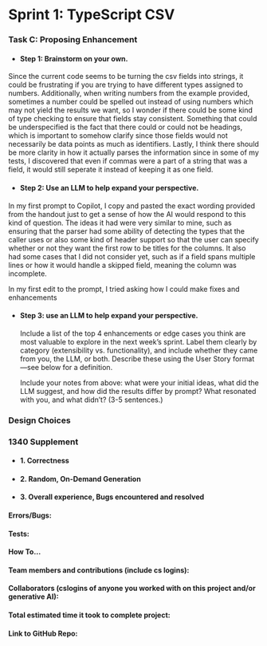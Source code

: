 # Sprint 1: TypeScript CSV

### Task C: Proposing Enhancement

- #### Step 1: Brainstorm on your own.
Since the current code seems to be turning the csv fields into strings,
it could be frustrating if you are trying to have different types assigned
to numbers. Additionally, when writing numbers from the example provided,
sometimes a number could be spelled out instead of using numbers which may
not yield the results we want, so I wonder if there could be some kind of type
checking to ensure that fields stay consistent. Something that could be underspecified
is the fact that there could or could not be headings, which is important
to somehow clarify since those fields would not necessarily be data points as much
as identifiers. Lastly, I think there should be more clarity in how it actually 
parses the information since in some of my tests, I discovered that even if commas
were a part of a string that was a field, it would still seperate it instead
of keeping it as one field.

- #### Step 2: Use an LLM to help expand your perspective.
In my first prompt to Copilot, I copy and pasted the exact wording provided from
the handout just to get a sense of how the AI would respond to this kind of question.
The ideas it had were very similar to mine, such as ensuring that the parser had some
ability of detecting the types that the caller uses or also some kind of 
header support so that the user can specify whether or not they want the first
row to be titles for the columns. It also had some cases that I did not consider
yet, such as if a field spans multiple lines or how it would handle a skipped field,
meaning the column was incomplete. 

In my first edit to the prompt, I tried asking how I could make fixes and enhancements 
- #### Step 3: use an LLM to help expand your perspective.

    Include a list of the top 4 enhancements or edge cases you think are most valuable to explore in the next week’s sprint. Label them clearly by category (extensibility vs. functionality), and include whether they came from you, the LLM, or both. Describe these using the User Story format—see below for a definition. 

    Include your notes from above: what were your initial ideas, what did the LLM suggest, and how did the results differ by prompt? What resonated with you, and what didn’t? (3-5 sentences.) 

### Design Choices

### 1340 Supplement

- #### 1. Correctness

- #### 2. Random, On-Demand Generation

- #### 3. Overall experience, Bugs encountered and resolved
#### Errors/Bugs:
#### Tests:
#### How To…

#### Team members and contributions (include cs logins):

#### Collaborators (cslogins of anyone you worked with on this project and/or generative AI):
#### Total estimated time it took to complete project:
#### Link to GitHub Repo:  
